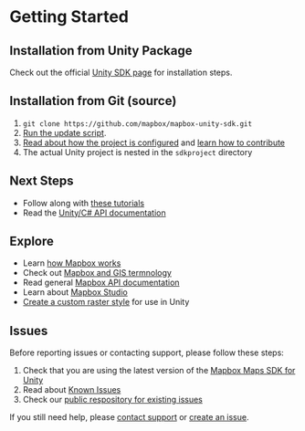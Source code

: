 # Getting Started

## Installation from Unity Package

Check out the official [Unity SDK page](https://www.mapbox.com/unity-sdk/) for installation steps.

## Installation from Git (source)

1. `git clone https://github.com/mapbox/mapbox-unity-sdk.git`
2. [Run the update script](https://github.com/mapbox/mapbox-unity-sdk/blob/develop/README.md#from-this-repository-advanced-latest-development).
3. [Read about how the project is configured](https://github.com/mapbox/mapbox-unity-sdk/blob/develop/README.md) and [learn how to contribute](https://github.com/mapbox/mapbox-unity-sdk/blob/develop/CONTRIBUTING.md)
4. The actual Unity project is nested in the `sdkproject` directory

## Next Steps

- Follow along with [these tutorials](https://www.mapbox.com/unity-sdk/tutorials)
- Read the [Unity/C# API documentation](https://www.mapbox.com/mapbox-unity-sdk/api/)

## Explore

- Learn [how Mapbox works](https://www.mapbox.com/help/how-mapbox-works/)
- Check out [Mapbox and GIS termnology](https://www.mapbox.com/help/glossary/)
- Read general [Mapbox API documentation](https://www.mapbox.com/api-documentation/)
- Learn about [Mapbox Studio](https://www.mapbox.com/help/studio-manual/)
- [Create a custom raster style](https://www.mapbox.com/help/create-a-custom-style/) for use in Unity

## Issues

Before reporting issues or contacting support, please follow these steps:

1. Check that you are using the latest version of the [Mapbox Maps SDK for Unity](05-changelog.md)
2. Read about [Known Issues](02-known-issues.md)
3. Check our [public respository for existing issues](https://github.com/mapbox/mapbox-unity-sdk/issues)

If you still need help, please [contact support](https://www.mapbox.com/contact/) or [create an issue](https://github.com/mapbox/mapbox-unity-sdk/issues).
